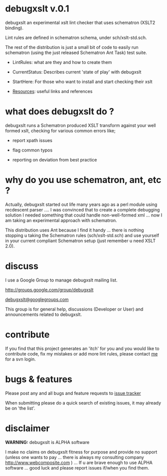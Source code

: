 # debugxslt v.0.1 #

debugxslt an experimental xslt lint checker that uses schematron (XSLT2 binding).

Lint rules are defined in schematron schema, under sch/xslt-std.sch.

The rest of the distribution is just a small bit of code to easily run schematron (using the just released Schematron Ant Task) test suite.

  * LintRules: what are they and how to create them

  * CurrentStatus: Describes current 'state of play' with debugxslt

  * StartHere: For those who want to install and start checking their xslt

  * [Resources](http://code.google.com/p/debugxslt/wiki/Resources): useful links and references


# what does debugxslt do ? #

debugxslt runs a Schematron produced XSLT transform against your well formed xslt, checking for various common errors like;

  * report xpath issues

  * flag common typos

  * reporting on deviation from best practice


# why do you use schematron, ant, etc ? #

Actually, debugxslt started out life many years ago as a perl module using recdescent parser .... I was convinced that to create a complete debugging solution I needed something that could handle non-well-formed xml ... now I am taking an experimental approach with schematron.

This distribution uses Ant because I find it handy ... there is nothing stopping u taking the Schematron rules (sch/xslt-std.sch) and use yourself in your current compliant Schematron setup (just remember u need XSLT 2.0).


# discuss #

I use a Google Group to manage debugxslt mailing list.

http://groups.google.com/group/debugxslt

debugxslt@googlegroups.com

This group is for general help, discussions (Developer or User) and announcements related to debugxslt.


# contribute #

If you find that this project generates an 'itch' for you and you would like to contribute  code, fix my mistakes or add more lint rules, please contact [me](mailto:james.fuller.2007@gmail.com) for a svn login.


# bugs & features #

Please post any and all bugs and feature requests to [issue tracker](http://code.google.com/p/debugxslt/issues/list)

When submitting please do a quick search of existing issues, it may already be on 'the list'.


# disclaimer #

**WARNING:** debugxslt is ALPHA software

I make no claims on debugxslt fitness for purpose and provide no support (unless one wants to pay ... there is always my consulting company http://www.webcomposite.com ) ...
If u are brave enough to use ALPHA software ... good luck and please report issues if/when you find them.